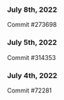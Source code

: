 ### July 8th, 2022

Commit #273698

### July 5th, 2022

Commit #314353


### July 4th, 2022

Commit #72281
